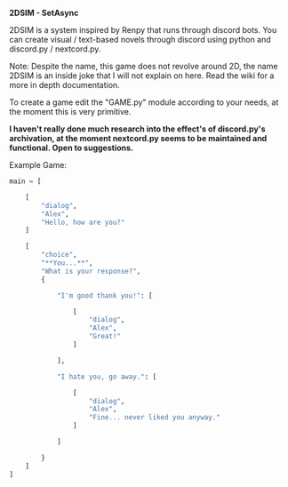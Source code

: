 **2DSIM - SetAsync**

2DSIM is a system inspired by Renpy that runs through discord bots. You can create visual / text-based novels through discord using python and discord.py / nextcord.py.

Note: Despite the name, this game does not revolve around 2D, the name 2DSIM is an inside joke that I will not explain on here.
Read the wiki for a more in depth documentation.

To create a game edit the "GAME.py" module according to your needs, at the moment this is very primitive.

__I haven't really done much research into the effect's of discord.py's archivation, at the moment nextcord.py seems to be maintained and functional. Open to suggestions.__ 

Example Game:
```py
main = [

    [
        "dialog",
        "Alex",
        "Hello, how are you?"
    ]

    [
        "choice",
        "**You...**",
        "What is your response?",
        {

            "I'm good thank you!": [

                [
                    "dialog",
                    "Alex",
                    "Great!"
                ]

            ],

            "I hate you, go away.": [

                [
                    "dialog",
                    "Alex",
                    "Fine... never liked you anyway."
                ]

            ]

        }
    ]
]
```
